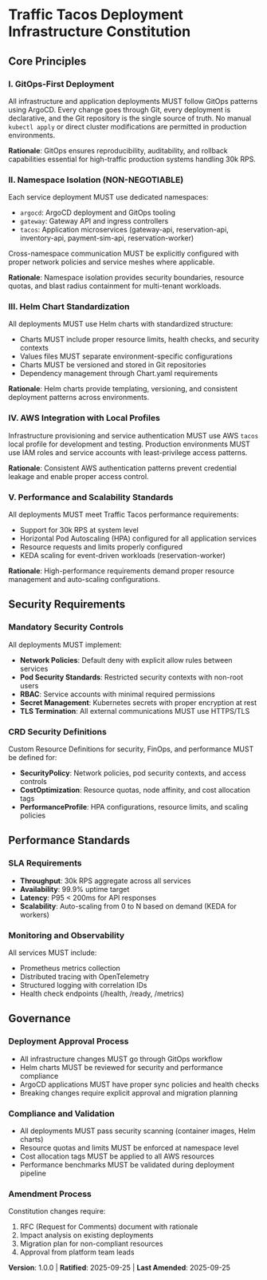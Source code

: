 <!--
Sync Impact Report:
- Version change: 0.0.0 → 1.0.0
- Initial constitution creation for Traffic Tacos deployment infrastructure
- Added sections: Core Principles, Security Requirements, Performance Standards, Governance
- Templates requiring updates: ✅ updated
- Follow-up TODOs: None
-->

# Traffic Tacos Deployment Infrastructure Constitution

## Core Principles

### I. GitOps-First Deployment
All infrastructure and application deployments MUST follow GitOps patterns using ArgoCD. Every change goes through Git, every deployment is declarative, and the Git repository is the single source of truth. No manual `kubectl apply` or direct cluster modifications are permitted in production environments.

**Rationale**: GitOps ensures reproducibility, auditability, and rollback capabilities essential for high-traffic production systems handling 30k RPS.

### II. Namespace Isolation (NON-NEGOTIABLE)
Each service deployment MUST use dedicated namespaces:
- `argocd`: ArgoCD deployment and GitOps tooling
- `gateway`: Gateway API and ingress controllers
- `tacos`: Application microservices (gateway-api, reservation-api, inventory-api, payment-sim-api, reservation-worker)

Cross-namespace communication MUST be explicitly configured with proper network policies and service meshes where applicable.

**Rationale**: Namespace isolation provides security boundaries, resource quotas, and blast radius containment for multi-tenant workloads.

### III. Helm Chart Standardization
All deployments MUST use Helm charts with standardized structure:
- Charts MUST include proper resource limits, health checks, and security contexts
- Values files MUST separate environment-specific configurations
- Charts MUST be versioned and stored in Git repositories
- Dependency management through Chart.yaml requirements

**Rationale**: Helm charts provide templating, versioning, and consistent deployment patterns across environments.

### IV. AWS Integration with Local Profiles
Infrastructure provisioning and service authentication MUST use AWS `tacos` local profile for development and testing. Production environments MUST use IAM roles and service accounts with least-privilege access patterns.

**Rationale**: Consistent AWS authentication patterns prevent credential leakage and enable proper access control.

### V. Performance and Scalability Standards
All deployments MUST meet Traffic Tacos performance requirements:
- Support for 30k RPS at system level
- Horizontal Pod Autoscaling (HPA) configured for all application services
- Resource requests and limits properly configured
- KEDA scaling for event-driven workloads (reservation-worker)

**Rationale**: High-performance requirements demand proper resource management and auto-scaling configurations.

## Security Requirements

### Mandatory Security Controls
All deployments MUST implement:
- **Network Policies**: Default deny with explicit allow rules between services
- **Pod Security Standards**: Restricted security contexts with non-root users
- **RBAC**: Service accounts with minimal required permissions
- **Secret Management**: Kubernetes secrets with proper encryption at rest
- **TLS Termination**: All external communications MUST use HTTPS/TLS

### CRD Security Definitions
Custom Resource Definitions for security, FinOps, and performance MUST be defined for:
- **SecurityPolicy**: Network policies, pod security contexts, and access controls
- **CostOptimization**: Resource quotas, node affinity, and cost allocation tags
- **PerformanceProfile**: HPA configurations, resource limits, and scaling policies

## Performance Standards

### SLA Requirements
- **Throughput**: 30k RPS aggregate across all services
- **Availability**: 99.9% uptime target
- **Latency**: P95 < 200ms for API responses
- **Scalability**: Auto-scaling from 0 to N based on demand (KEDA for workers)

### Monitoring and Observability
All services MUST include:
- Prometheus metrics collection
- Distributed tracing with OpenTelemetry
- Structured logging with correlation IDs
- Health check endpoints (/health, /ready, /metrics)

## Governance

### Deployment Approval Process
- All infrastructure changes MUST go through GitOps workflow
- Helm charts MUST be reviewed for security and performance compliance
- ArgoCD applications MUST have proper sync policies and health checks
- Breaking changes require explicit approval and migration planning

### Compliance and Validation
- All deployments MUST pass security scanning (container images, Helm charts)
- Resource quotas and limits MUST be enforced at namespace level
- Cost allocation tags MUST be applied to all AWS resources
- Performance benchmarks MUST be validated during deployment pipeline

### Amendment Process
Constitution changes require:
1. RFC (Request for Comments) document with rationale
2. Impact analysis on existing deployments
3. Migration plan for non-compliant resources
4. Approval from platform team leads

**Version**: 1.0.0 | **Ratified**: 2025-09-25 | **Last Amended**: 2025-09-25